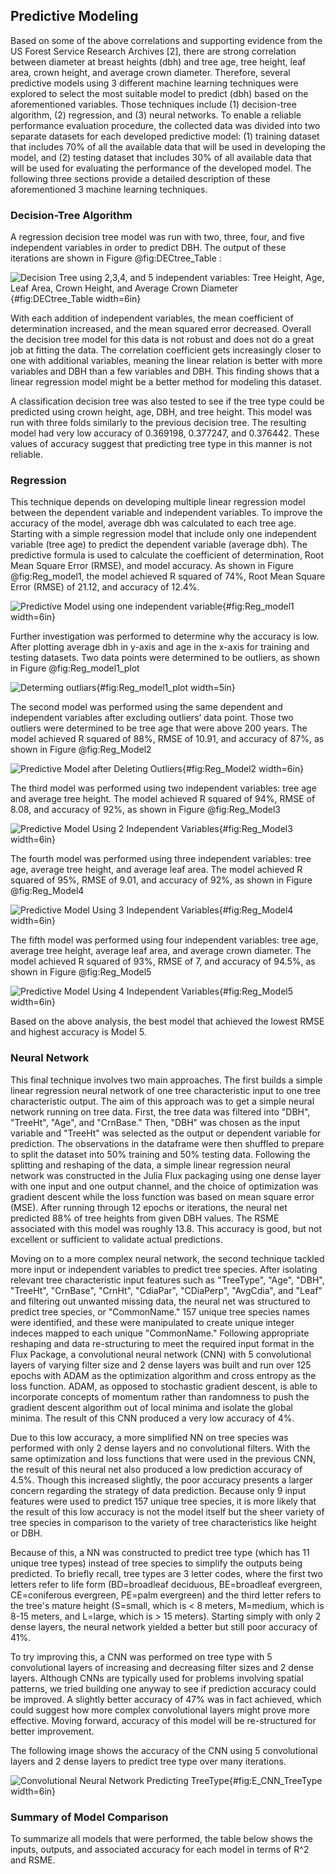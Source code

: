 ## Predictive Modeling

Based on some of the above correlations and supporting evidence from the US Forest Service Research Archives [2], there are strong correlation between diameter at breast heights (dbh) and tree age, tree height, leaf area, crown height, and average crown diameter. 
Therefore, several predictive models using 3 different machine learning techniques were explored to select the most suitable model to predict (dbh) based on the aforementioned variables. Those techniques include (1) decision-tree algorithm, (2) regression, and (3) neural networks. To enable a reliable performance evaluation procedure, the collected data was divided into two separate datasets for each developed predictive model: (1) training dataset that includes 70% of all the available data that will be used in developing the model, and (2) testing dataset that includes 30% of all available data that will be used for evaluating the performance of the developed model. The following three sections provide a detailed description of these aforementioned 3 machine learning techniques.

### Decision-Tree Algorithm 

A regression decision tree model was run with two, three, four, and five independent variables in order to predict DBH. The output of these iterations are shown in Figure @fig:DECtree_Table :


![Decision Tree using 2,3,4, and 5 independent variables: Tree Height, Age, Leaf Area, Crown Height, and Average Crown Diameter](images/DECtree_Table.png){#fig:DECtree_Table width=6in}

With each addition of independent variables, the mean coefficient of determination increased, and the mean squared error decreased. Overall the decision tree model for this data is not robust and does not do a great job at fitting the data. The correlation coefficient gets increasingly closer to one with additional variables, meaning the linear relation is better with more variables and DBH than a few variables and DBH. This finding shows that a linear regression model might be a better method for modeling this dataset.

A classification decision tree was also tested to see if the tree type could be predicted using crown height, age, DBH, and tree height. This model was run with three folds similarly to the previous decision tree. The resulting model had very low accuracy of 0.369198, 0.377247, and 0.376442. These values of accuracy suggest that predicting tree type in this manner is not reliable.

### Regression

This technique depends on developing multiple linear regression model between the dependent variable and independent variables. To improve the accuracy of the model, average dbh was calculated to each tree age. Starting with a simple regression model that include only one independent variable (tree age) to predict the dependent variable (average dbh). The predictive formula is used to calculate the coefficient of determination, Root Mean Square Error (RMSE), and model accuracy. As shown in Figure @fig:Reg_model1, the model achieved R squared of 74%, Root Mean Square Error (RMSE) of 21.12, and accuracy of 12.4%. 

![Predictive Model using one independent variable](images/Reg_Model1.png){#fig:Reg_model1 width=6in}

Further investigation was performed to determine why the accuracy is low. After plotting average dbh in y-axis and age in the x-axis for training and testing datasets. Two data points were determined to be outliers, as shown in Figure @fig:Reg_model1_plot

![Determing outliars](images\Reg_model1_plot.png){#fig:Reg_model1_plot width=5in}

The second model was performed using the same dependent and independent variables after excluding outliers’ data point. Those two outliers were determined to be tree age that were above 200 years.  The model achieved R squared of 88%, RMSE of 10.91, and accuracy of 87%, as shown in Figure @fig:Reg_Model2

![Predictive Model after Deleting Outliers](images\Reg_Model2.png){#fig:Reg_Model2 width=6in}

The third model was performed using two independent variables: tree age and average tree height. The model achieved R squared of 94%, RMSE of 8.08, and accuracy of 92%, as shown in Figure @fig:Reg_Model3

![Predictive Model Using 2 Independent Variables](images\Reg_Model3.png){#fig:Reg_Model3 width=6in}

The fourth model was performed using three independent variables: tree age, average tree height, and average leaf area. The model achieved R squared of 95%, RMSE of 9.01, and accuracy of 92%, as shown in Figure @fig:Reg_Model4

![Predictive Model Using 3 Independent Variables](images\Reg_Model4.png){#fig:Reg_Model4 width=6in}

The fifth model was performed using four independent variables: tree age, average tree height, average leaf area, and average crown diameter. The model achieved R squared of 93%, RMSE of 7, and accuracy of 94.5%, as shown in Figure @fig:Reg_Model5

![Predictive Model Using 4 Independent Variables](images\Reg_Model5.png){#fig:Reg_Model5 width=6in}

Based on the above analysis, the best model that achieved the lowest RMSE and highest accuracy is Model 5.


### Neural Network
This final technique involves two main approaches. The first builds a simple linear regression neural network of one tree characteristic input to one tree characteristic output. The aim of this approach was to get a simple neural network running on tree data. First, the tree data was filtered into "DBH", "TreeHt", "Age", and "CrnBase." Then, "DBH" was chosen as the input variable and "TreeHt" was selected as the output or dependent variable for prediction. The observations in the dataframe were then shuffled to prepare to split the dataset into 50% training and 50% testing data. Following the splitting and reshaping of the data, a simple linear regression neural network was constructed in the Julia Flux packaging using one dense layer with one input and one output channel, and the choice of optimization was gradient descent while the loss function was based on mean square error (MSE). After running through 12 epochs or iterations, the neural net predicted 88% of tree heights from given DBH values. The RSME associated with this model was roughly 13.8. This accuracy is good, but not excellent or sufficient to validate actual predictions. 

Moving on to a more complex neural network, the second technique tackled more input or independent variables to predict tree species. After isolating relevant tree characteristic input features such as "TreeType", "Age", "DBH", "TreeHt", "CrnBase", "CrnHt", "CdiaPar", "CDiaPerp", "AvgCdia", and "Leaf" and filtering out unwanted missing data, the neural net was structured to predict tree species, or "CommonName." 157 unique tree species names were identified, and these were manipulated to create unique integer indeces mapped to each unique "CommonName." Following appropriate reshaping and data re-structuring to meet the required input format in the Flux Package, a convolutional neural network (CNN) with 5 convolutional layers of varying filter size and 2 dense layers was built and run over 125 epochs with ADAM as the optimization algorithm and cross entropy as the loss function. ADAM, as opposed to stochastic gradient descent, is able to incorporate concepts of momentum rather than randomness to push the gradient descent algorithm out of local minima and isolate the global minima. The result of this CNN produced a very low accuracy of 4%.

Due to this low accuracy, a more simplified NN on tree species was performed with only 2 dense layers and no convolutional filters. With the same optimization and loss functions that were used in the previous CNN, the result of this neural net also produced a low prediction accuracy of 4.5%. Though this increased slightly, the poor accuracy presents a larger concern regarding the strategy of data prediction. Because only 9 input features were used to predict 157 unique tree species, it is more likely that the result of this low accuracy is not the model itself but the sheer variety of tree species in comparison to the variety of tree characteristics like height or DBH. 

Because of this, a NN was constructed to predict tree type (which has 11 unique tree types) instead of tree species to simplify the outputs being predicted. To briefly recall, tree types are 3 letter codes, where the first two letters refer to life form (BD=broadleaf deciduous, BE=broadleaf evergreen, CE=coniferous evergreen, PE=palm evergreen) and the third letter refers to the tree's mature height (S=small, which is < 8 meters, M=medium, which is 8-15 meters, and L=large, which is > 15 meters). Starting simply with only 2 dense layers, the neural network yielded a better but still poor accuracy of 41%.

To try improving this, a CNN was performed on tree type with 5 convolutional layers of increasing and decreasing filter sizes and 2 dense layers. Although CNNs are typically used for problems involving spatial patterns, we tried building one anyway to see if prediction accuracy could be improved. A slightly better accuracy of 47% was in fact achieved, which could suggest how more complex convolutional layers might prove more effective. Moving forward, accuracy of this model will be re-structured for better improvement.

The following image shows the accuracy of the CNN using 5 convolutional layers and 2 dense layers to predict tree type over many iterations.

![Convolutional Neural Network Predicting TreeType](images/E_CNN_TreeType.png){#fig:E_CNN_TreeType width=6in}


### Summary of Model Comparison
To summarize all models that were performed, the table below shows the inputs, outputs, and associated accuracy for each model in terms of R^2 and RSME.